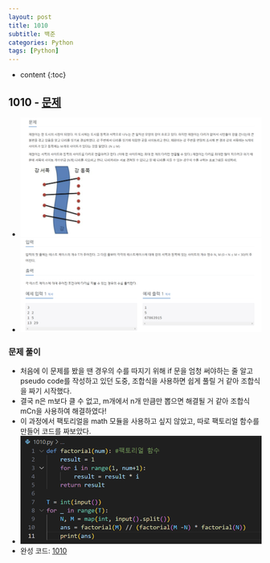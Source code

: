 ```yaml
---
layout: post
title: 1010
subtitle: 백준
categories: Python
tags: [Python]
---
```


* content
{:toc}

## 1010 - [문제](https://www.acmicpc.net/problem/1010)
+ ![문제](/style/image/1010_Q.png)
+ ![문제](/style/image/1010_IP.png)

### 문제 풀이
+ 처음에 이 문제를 봤을 땐 경우의 수를 따지기 위해 if 문을 엄청 써야하는 줄 알고 pseudo code를 작성하고 있던 도중,
조합식을 사용하면 쉽게 풀릴 거 같아 조합식을 짜기 시작했다.
+ 결국 n은 m보다 클 수 없고, m개에서 n개 만큼만 뽑으면 해결될 거 같아 조합식 mCn을 사용하여 해결하였다!
+ 이 과정에서 팩토리얼을 math 모듈을 사용하고 싶지 않았고, 따로 팩토리얼 함수를 만들어 코드를 짜보았다.
+ ![코드](/style/image/1010.png)
+ 완성 코드: [1010](https://github.com/ggsong0328/solved.ac/blob/solved.ac/1010.py)